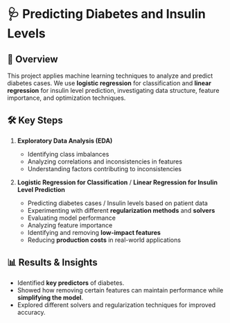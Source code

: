 # 🩺 Predicting Diabetes and Insulin Levels

## 📌 Overview
This project applies machine learning techniques to analyze and predict diabetes cases. We use **logistic regression** for classification and **linear regression** for insulin level prediction, investigating data structure, feature importance, and optimization techniques.

## 🛠️ Key Steps
1. **Exploratory Data Analysis (EDA)**
   - Identifying class imbalances
   - Analyzing correlations and inconsistencies in features
   - Understanding factors contributing to inconsistencies

2. **Logistic Regression for Classification** / **Linear Regression for Insulin Level Prediction**
   - Predicting diabetes cases / Insulin levels based on patient data
   - Experimenting with different **regularization methods** and **solvers**
   - Evaluating model performance
   - Analyzing feature importance
   - Identifying and removing **low-impact features**
   - Reducing **production costs** in real-world applications

## 📊 Results & Insights
- Identified **key predictors** of diabetes.
- Showed how removing certain features can maintain performance while **simplifying the model**.
- Explored different solvers and regularization techniques for improved accuracy.
